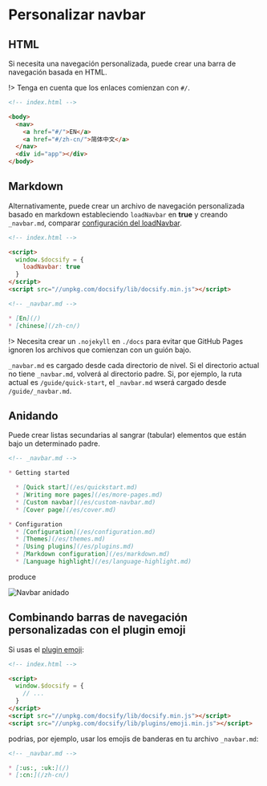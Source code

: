 # Personalizar navbar

## HTML

Si necesita una navegación personalizada, puede crear una barra de navegación basada en HTML.

!> Tenga en cuenta que los enlaces comienzan con `#/`.

```html
<!-- index.html -->

<body>
  <nav>
    <a href="#/">EN</a>
    <a href="#/zh-cn/">简体中文</a>
  </nav>
  <div id="app"></div>
</body>
```

## Markdown

Alternativamente, puede crear un archivo de navegación personalizada basado en markdown estableciendo `loadNavbar` en **true** y creando `_navbar.md`, comparar [configuración del loadNavbar](/es/configuration.md#loadnavbar).

```html
<!-- index.html -->

<script>
  window.$docsify = {
    loadNavbar: true
  }
</script>
<script src="//unpkg.com/docsify/lib/docsify.min.js"></script>
```

```markdown
<!-- _navbar.md -->

* [En](/)
* [chinese](/zh-cn/)
```

!> Necesita crear un `.nojekyll` en `./docs` para evitar que GitHub Pages ignoren los archivos que comienzan con un guión bajo.

`_navbar.md` es cargado desde cada directorio de nivel. Si el directorio actual no tiene `_navbar.md`, volverá al directorio padre. Si, por ejemplo, la ruta actual es `/guide/quick-start`, el `_navbar.md` wserá cargado desde `/guide/_navbar.md`.

## Anidando

Puede crear listas secundarias al sangrar (tabular) elementos que están bajo un determinado padre.

```markdown
<!-- _navbar.md -->

* Getting started

  * [Quick start](/es/quickstart.md)
  * [Writing more pages](/es/more-pages.md)
  * [Custom navbar](/es/custom-navbar.md)
  * [Cover page](/es/cover.md)

* Configuration
  * [Configuration](/es/configuration.md)
  * [Themes](/es/themes.md)
  * [Using plugins](/es/plugins.md)
  * [Markdown configuration](/es/markdown.md)
  * [Language highlight](/es/language-highlight.md)
```

produce

![Navbar anidado](/es/_images/nested-navbar.png 'Nesting navbar')

## Combinando barras de navegación personalizadas con el plugin emoji

Si usas el [plugin emoji](/es/plugins#emoji):

```html
<!-- index.html -->

<script>
  window.$docsify = {
    // ...
  }
</script>
<script src="//unpkg.com/docsify/lib/docsify.min.js"></script>
<script src="//unpkg.com/docsify/lib/plugins/emoji.min.js"></script>
```

podrias, por ejemplo, usar los emojis de banderas en tu archivo `_navbar.md`:

```markdown
<!-- _navbar.md -->

* [:us:, :uk:](/)
* [:cn:](/zh-cn/)
```
